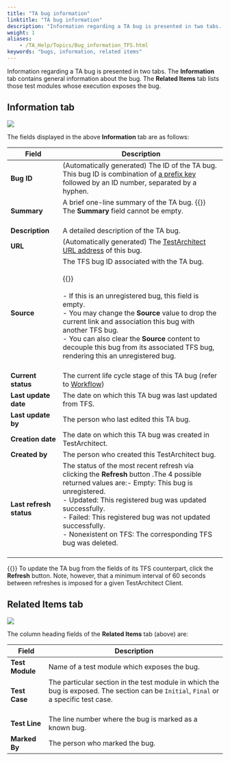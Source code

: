 ```yaml
--- 
title: "TA bug information"
linktitle: "TA bug information"
description: "Information regarding a TA bug is presented in two tabs. The Information tab contains general information about the bug. The Related Items tab lists those test modules whose execution exposes the bug."
weight: 1
aliases: 
    - /TA_Help/Topics/Bug_information_TFS.html
keywords: "bugs, information, related items"
---
```


Information regarding a TA bug is presented in two tabs. The **Information** tab contains general information about the bug. The **Related Items** tab lists those test modules whose execution exposes the bug.

## **Information** tab

![](/images/TA_Help/Images/Associated_bug_information_external_bug.png)

The fields displayed in the above **Information** tab are as follows:

|Field|Description|
|-----|-----------|
|**Bug ID**|\(Automatically generated\) The ID of the TA bug. This bug ID is combination of [a prefix key](/user-guide/projects-and-project-items/projects-in-testarchitect/create-a-new-project) followed by an ID number, separated by a hyphen.|
|**Summary**|A brief one-line summary of the TA bug. {{<note>}} The **Summary** field cannot be empty.<br><br>|<br>
|**Description**|A detailed description of the TA bug.|
|**URL**|\(Automatically generated\) The [TestArchitect URL address](/user-guide/getting-started/working-with-testarchitect-client/advanced-features-of-testarchitect-client/testarchitect-url) of this bug.|
|**Source**|The TFS bug ID associated with the TA bug.<br><br> {{<note>}}<br><br>-   If this is an unregistered bug, this field is empty.<br>-   You may change the **Source** value to drop the current link and association this bug with another TFS bug.<br>-   You can also clear the **Source** content to decouple this bug from its associated TFS bug, rendering this an unregistered bug.<br><br>|<br>
|**Current status**|The current life cycle stage of this TA bug \(refer to [Workflow](/user-guide/projects-and-project-items/project-items/testarchitect-bugs/#ksec_tabugs_workflow)\)|
|**Last update date**|The date on which this TA bug was last updated from TFS.|
|**Last update by**|The person who last edited this TA bug.|
|**Creation date**|The date on which this TA bug was created in TestArchitect.|
|**Created by**|The person who created this TestArchitect bug.|
|**Last refresh status**|The status of the most recent refresh via clicking the **Refresh** button .The 4 possible returned values are:-   Empty: This bug is unregistered.<br>-   Updated: This registered bug was updated successfully.<br>-   Failed: This registered bug was not updated successfully.<br>-   Nonexistent on TFS: The corresponding TFS bug was deleted.<br><br>|<br>

{{<tip>}} To update the TA bug from the fields of its TFS counterpart, click the **Refresh** button. Note, however, that a minimum interval of 60 seconds between refreshes is imposed for a given TestArchitect Client.

## **Related Items** tab

![](/images/TA_Help/Images/Associated_bug_related_items.png)

The column heading fields of the **Related Items** tab \(above\) are:

|**Field**|**Description**|
|---------|---------------|
|**Test Module**|Name of a test module which exposes the bug.|
|**Test Case**|The particular section in the test module in which the bug is exposed. The section can be `Initial`, `Final` or a specific test case.<br><br>|<br>
|**Test Line**|The line number where the bug is marked as a known bug.|
|**Marked By**|The person who marked the bug.|


